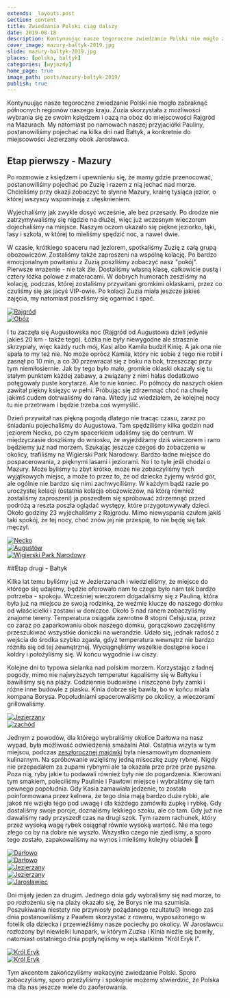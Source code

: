 ```yaml
---
extends: _layouts.post
section: content
title: Zwiedzania Polski ciąg dalszy
date: 2019-08-18
description: Kontynuując nasze tegoroczne zwiedzanie Polski nie mogło zabraknąć północnych regionów naszego kraju.
cover_image: mazury-baltyk-2019.jpg
slide: mazury-baltyk-2019.jpg
places: [polska, baltyk]
categories: [wyjazdy]
home_page: true
image_path: posts/mazury-baltyk-2019/
publish: true
---
```


Kontynuując nasze tegoroczne zwiedzanie Polski nie mogło zabraknąć północnych regionów naszego kraju. Zuzia skorzystała z możliwości wybrania się ze swoim księdzem i oazą na obóz do miejscowości Rajgród na Mazurach. My natomiast po namowach naszej przyjaciółki Pauliny, postanowiliśmy pojechać na kilka dni nad Bałtyk, a konkretnie do miejscowości Jezierzany obok Jarosławca.

## Etap pierwszy - Mazury

Po rozmowie z księdzem i upewnieniu się, że mamy gdzie przenocować, postanowiliśmy pojechać po Zuzię i razem z nią jechać nad morze. Chcieliśmy przy okazji zobaczyć te słynne Mazury, krainę tysiąca jezior, o której wszyscy wspominają z utęsknieniem. 

Wyjechaliśmy jak zwykle dosyć wcześnie, ale bez przesady. Po drodze nie zatrzymywaliśmy się nigdzie na dłużej, więc już wczesnym wieczorem dojechaliśmy na miejsce. Naszym oczom ukazało się piękne jeziorko, łąki, lasy i szkoła, w której to mieliśmy spędzić noc, a nawet dwie.

W czasie, krótkiego spaceru nad jeziorem, spotkaliśmy Zuzię z całą grupą obozowiczów. Zostaliśmy także zaproszeni na wspólną kolację. Po bardzo emocjonalnym powitaniu z Zuzią poszliśmy zobaczyć nasz "pokój". Pierwsze wrażenie - nie tak źle. Dostaliśmy własną klasę, całkowicie pustą i cztery łóżka polowe z materacami. W dobrych humorach zeszliśmy na kolację, podczas, której zostaliśmy przywitani gromkimi oklaskami, przez co czuliśmy się jak jacyś VIP-owie. Po kolacji Zuzia miała jeszcze jakieś zajęcia, my natomiast poszliśmy się ogarniać i spać.

<div class="flex items-stretch justify-between w-full my-8 flex-wrap">
    <div class="w-full sm:w-1/2 sm:pr-2">
        <a href="{{ $page->cloudinary }}{{ $page->postPhoto }}/{{ $page->cloudinaryId }}/{{ $page->image_path }}rajgrod.jpg">
            <img data-srcset="{{ $page->cloudinary }}{{ $page->postPhotoSmall }}/{{ $page->cloudinaryId }}/{{ $page->image_path }}rajgrod.jpg 768w,{{ $page->cloudinary }}{{ $page->postPhoto }}/{{ $page->cloudinaryId }}/{{ $page->image_path }}rajgrod.jpg 1400w" data-sizes="75vw,(min-width: 1024px) 900px" data-src="{{ $page->cloudinary }}{{ $page->postPhoto }}/{{ $page->cloudinaryId }}/{{ $page->image_path }}rajgrod.jpg" alt="Rajgród" class="lazy" loading="lazy">
        </a>
    </div>
    <div class="w-full mt-2 sm:mt-0 sm:w-1/2">
        <a href="{{ $page->cloudinary }}{{ $page->postPhoto }}/{{ $page->cloudinaryId }}/{{ $page->image_path }}oboz.jpg">
            <img data-srcset="{{ $page->cloudinary }}{{ $page->postPhotoSmall }}/{{ $page->cloudinaryId }}/{{ $page->image_path }}oboz.jpg 768w,{{ $page->cloudinary }}{{ $page->postPhoto }}/{{ $page->cloudinaryId }}/{{ $page->image_path }}oboz.jpg 1400w" data-sizes="75vw,(min-width: 1024px) 900px" data-src="{{ $page->cloudinary }}{{ $page->postPhoto }}/{{ $page->cloudinaryId }}/{{ $page->image_path }}oboz.jpg" alt="Obóz" class="lazy" loading="lazy">
        </a>
    </div>
</div>

I tu zaczęła się Augustowska noc (Rajgród od Augustowa dzieli jedynie jakieś 20 km - także tego). Łóżka nie były niewygodne ale strasznie skrzypiały, więc każdy ruch mój, Kasi albo Kamila budził Kinię. A jak ona nie spała to my też nie. No może oprócz Kamila, który nic sobie z tego nie robił i zasnął po 10 min, a co 30 przewracał się z boku na bok, trzeszcząc przy tym niemiłosiernie. Jak by tego było mało, gromkie oklaski okazały się tu stałym punktem każdej zabawy, a związany z nimi hałas dodatkowo potęgowały puste korytarze. Ale to nie koniec. Po północy do naszych okien zawitał piękny księżyc w pełni. Próbując się zdrzemnąć choć na chwilę jakimś cudem dotrwaliśmy do rana. Wtedy już wiedziałem, że kolejnej nocy tu nie przetrwam i będzie trzeba coś wymyślić.

Dzień przywitał nas piękną pogodą dlatego nie tracąc czasu, zaraz po śniadaniu pojechaliśmy do Augustowa. Tam spędziliśmy kilka godzin nad jeziorem Necko, po czym spacerkiem udaliśmy się do centrum. W międzyczasie doszliśmy do wniosku, że wyjeżdżamy dziś wieczorem i rano będziemy już nad morzem. Szukając jeszcze czegoś do zobaczenia w okolicy, trafiliśmy na Wigierski Park Narodowy. Bardzo ładne miejsce do pospacerowania, z pięknymi lasami i jeziorami. No i to tyle jeśli chodzi o Mazury. Może byliśmy tu zbyt krótko, może nie zobaczyliśmy tych wyjątkowych miejsc, a może to przez to, że od dziecka żyjemy wśród gór, ale ogólnie nie bardzo się nimi zachwyciliśmy. W każdym bądź razie po uroczystej kolacji (ostatnia kolacja obozowiczów, na którą również zostaliśmy zaproszeni) ja poszedłem się spróbować zdrzemnąć przed podróżą a reszta poszła oglądać występy, które przygotowywały dzieci. Około godziny 23 wyjechaliśmy z Rajgrodu. Mimo niewyspania czułem jakiś taki spokój, że tej nocy, choć znów jej nie prześpię, to nie będę się tak męczył.

<div class="flex items-stretch justify-between w-full my-8 flex-wrap">
    <div class="w-full sm:w-1/3 sm:pr-2">
        <a href="{{ $page->cloudinary }}{{ $page->postPhoto }}/{{ $page->cloudinaryId }}/{{ $page->image_path }}necko.jpg">
            <img data-srcset="{{ $page->cloudinary }}{{ $page->postPhotoSmall }}/{{ $page->cloudinaryId }}/{{ $page->image_path }}necko.jpg 768w,{{ $page->cloudinary }}{{ $page->postPhoto }}/{{ $page->cloudinaryId }}/{{ $page->image_path }}necko.jpg 1400w" data-sizes="75vw,(min-width: 1024px) 900px" data-src="{{ $page->cloudinary }}{{ $page->postPhoto }}/{{ $page->cloudinaryId }}/{{ $page->image_path }}necko.jpg" alt="Necko" class="lazy" loading="lazy">
        </a>
    </div>
    <div class="w-full mt-2 sm:mt-0 sm:w-1/3 sm:pr-2">
        <a href="{{ $page->cloudinary }}{{ $page->postPhoto }}/{{ $page->cloudinaryId }}/{{ $page->image_path }}augustow.jpg">
            <img data-srcset="{{ $page->cloudinary }}{{ $page->postPhotoSmall }}/{{ $page->cloudinaryId }}/{{ $page->image_path }}augustow.jpg 768w,{{ $page->cloudinary }}{{ $page->postPhoto }}/{{ $page->cloudinaryId }}/{{ $page->image_path }}augustow.jpg 1400w" data-sizes="75vw,(min-width: 1024px) 900px" data-src="{{ $page->cloudinary }}{{ $page->postPhoto }}/{{ $page->cloudinaryId }}/{{ $page->image_path }}augustow.jpg" alt="Augustów" class="lazy" loading="lazy">
        </a>
    </div>
    <div class="w-full mt-2 sm:mt-0 sm:w-1/3">
        <a href="{{ $page->cloudinary }}{{ $page->postPhoto }}/{{ $page->cloudinaryId }}/{{ $page->image_path }}wigry.jpg">
            <img data-srcset="{{ $page->cloudinary }}{{ $page->postPhotoSmall }}/{{ $page->cloudinaryId }}/{{ $page->image_path }}wigry.jpg 768w,{{ $page->cloudinary }}{{ $page->postPhoto }}/{{ $page->cloudinaryId }}/{{ $page->image_path }}wigry.jpg 1400w" data-sizes="75vw,(min-width: 1024px) 900px" data-src="{{ $page->cloudinary }}{{ $page->postPhoto }}/{{ $page->cloudinaryId }}/{{ $page->image_path }}wigry.jpg" alt="Wigierski Park Narodowy" class="lazy" loading="lazy">
        </a>
    </div>
</div>

##Etap drugi - Bałtyk

Kilka lat temu byliśmy już w Jezierzanach i wiedzieliśmy, że miejsce do którego się udajemy, będzie oferowało nam to czego było nam tak bardzo potrzeba - spokoju. Wcześniej wieczorem dogadaliśmy się z Pauliną, która była już na miejscu ze swoją rodzinką, że weźmie klucze do naszego domku od właścicielki i zostawi w doniczce. Około 5 nad ranem zobaczyliśmy znajome tereny. Temperatura osiągała zawrotne 8 stopni Celsjusza, przez co zaraz po zaparkowaniu obok naszego domku, gorączkowo zaczęliśmy przeszukiwać wszystkie doniczki na werandzie. Udało się, jednak radość z wejścia do środka szybko zgasła, gdyż temperatura wewnątrz nie bardzo różniła się od tej zewnętrznej. Wyciągnęliśmy wszelkie dostępne koce i kołdry i położyliśmy się. W końcu wygodnie i w ciszy.

Kolejne dni to typowa sielanka nad polskim morzem. Korzystając z ładnej pogody, mimo nie najwyższych temperatur kąpaliśmy się w Bałtyku i bawiliśmy się na plaży. Codziennie budowane i niszczone były zamki i różne inne budowle z piasku. Kinia dobrze się bawiła, bo w końcu miała kompana Borysa. Popołudniami spacerowaliśmy po okolicy, a wieczorami grillowaliśmy. 

<div class="flex items-stretch justify-between w-full my-8 flex-wrap">
    <div class="w-full sm:w-1/2 sm:pr-2">
        <a href="{{ $page->cloudinary }}{{ $page->postPhoto }}/{{ $page->cloudinaryId }}/{{ $page->image_path }}jezierzany1.jpg">
            <img data-srcset="{{ $page->cloudinary }}{{ $page->postPhotoSmall }}/{{ $page->cloudinaryId }}/{{ $page->image_path }}jezierzany1.jpg 768w,{{ $page->cloudinary }}{{ $page->postPhoto }}/{{ $page->cloudinaryId }}/{{ $page->image_path }}jezierzany1.jpg 1400w" data-sizes="75vw,(min-width: 1024px) 900px" data-src="{{ $page->cloudinary }}{{ $page->postPhoto }}/{{ $page->cloudinaryId }}/{{ $page->image_path }}jezierzany1.jpg" alt="Jezierzany" class="lazy" loading="lazy">
        </a>
    </div>
    <div class="w-full mt-2 sm:mt-0 sm:w-1/2">
        <a href="{{ $page->cloudinary }}{{ $page->postPhoto }}/{{ $page->cloudinaryId }}/{{ $page->image_path }}zachod.jpg">
            <img data-srcset="{{ $page->cloudinary }}{{ $page->postPhotoSmall }}/{{ $page->cloudinaryId }}/{{ $page->image_path }}zachod.jpg 768w,{{ $page->cloudinary }}{{ $page->postPhoto }}/{{ $page->cloudinaryId }}/{{ $page->image_path }}zachod.jpg 1400w" data-sizes="75vw,(min-width: 1024px) 900px" data-src="{{ $page->cloudinary }}{{ $page->postPhoto }}/{{ $page->cloudinaryId }}/{{ $page->image_path }}zachod.jpg" alt="zachód" class="lazy" loading="lazy">
        </a>
    </div>
</div>

Jednym z powodów, dla którego wybraliśmy okolice Darłowa na nasz wypad, była możliwość odwiedzenia smażalni Atol. Ostatnia wizyta w tym miejscu, podczas <a href="/blog/majowka/" target="_blank">zeszłorocznej majówki</a> była niesamowitym doznaniem kulinarnym. Na spróbowanie wzięliśmy jedną miseczkę zupy rybnej. Nigdy nie przepadałem za zupami rybnymi ale ta okazała prze prze prze pyszna. Poza nią, ryby jakie tu podawali również były nie do pogardzenia. Kierowani tym smakiem, poleciliśmy Paulinie i Pawłowi miejsce i wybraliśmy się tam pewnego popołudnia. Gdy Kasia zamawiała jedzenie, to została poinformowana przez kelnera, że tego dnia mają bardzo duże rybki, ale jakoś nie wzięła tego pod uwagę i dla każdego zamówiła zupkę i rybkę. Gdy dostaliśmy swoje porcje, doznaliśmy lekkiego szoku, ale co tam. Gdy już nie dawaliśmy rady przyszedł czas na drugi szok. Tym razem rachunek, który przez wysoką wagę rybek osiągnął równie wysoką wartość. Nie ma tego złego co by na dobre nie wyszło. Wszystko czego nie zjedliśmy, a sporo tego zostało, zapakowaliśmy na wynos i mieliśmy kolejny obiadek 🙂

<div class="flex items-stretch justify-between w-full my-8 flex-wrap">
    <div class="w-full sm:w-1/3 sm:pr-2">
        <a href="{{ $page->cloudinary }}{{ $page->postPhoto }}/{{ $page->cloudinaryId }}/{{ $page->image_path }}darlowo.jpg">
            <img data-srcset="{{ $page->cloudinary }}{{ $page->postPhotoSmall }}/{{ $page->cloudinaryId }}/{{ $page->image_path }}darlowo.jpg 768w,{{ $page->cloudinary }}{{ $page->postPhoto }}/{{ $page->cloudinaryId }}/{{ $page->image_path }}darlowo.jpg 1400w" data-sizes="75vw,(min-width: 1024px) 900px" data-src="{{ $page->cloudinary }}{{ $page->postPhoto }}/{{ $page->cloudinaryId }}/{{ $page->image_path }}darlowo.jpg" alt="Darłowo" class="lazy" loading="lazy">
        </a>
    </div>
    <div class="w-full mt-2 sm:mt-0 sm:w-1/3 sm:pr-2">
        <a href="{{ $page->cloudinary }}{{ $page->postPhoto }}/{{ $page->cloudinaryId }}/{{ $page->image_path }}darlowo2.jpg">
            <img data-srcset="{{ $page->cloudinary }}{{ $page->postPhotoSmall }}/{{ $page->cloudinaryId }}/{{ $page->image_path }}darlowo2.jpg 768w,{{ $page->cloudinary }}{{ $page->postPhoto }}/{{ $page->cloudinaryId }}/{{ $page->image_path }}darlowo2.jpg 1400w" data-sizes="75vw,(min-width: 1024px) 900px" data-src="{{ $page->cloudinary }}{{ $page->postPhoto }}/{{ $page->cloudinaryId }}/{{ $page->image_path }}darlowo2.jpg" alt="Darłowo" class="lazy" loading="lazy">
        </a>
    </div>
    <div class="w-full mt-2 sm:mt-0 sm:w-1/3">
        <a href="{{ $page->cloudinary }}{{ $page->postPhoto }}/{{ $page->cloudinaryId }}/{{ $page->image_path }}jezierzany2.jpg">
            <img data-srcset="{{ $page->cloudinary }}{{ $page->postPhotoSmall }}/{{ $page->cloudinaryId }}/{{ $page->image_path }}jezierzany2.jpg 768w,{{ $page->cloudinary }}{{ $page->postPhoto }}/{{ $page->cloudinaryId }}/{{ $page->image_path }}jezierzany2.jpg 1400w" data-sizes="75vw,(min-width: 1024px) 900px" data-src="{{ $page->cloudinary }}{{ $page->postPhoto }}/{{ $page->cloudinaryId }}/{{ $page->image_path }}jezierzany2.jpg" alt="Jezierzany" class="lazy" loading="lazy">
        </a>
    </div>
    <div class="w-full mt-2 sm:w-1/2 sm:pr-2">
        <a href="{{ $page->cloudinary }}{{ $page->postPhoto }}/{{ $page->cloudinaryId }}/{{ $page->image_path }}jezierzany3.jpg">
            <img data-srcset="{{ $page->cloudinary }}{{ $page->postPhotoSmall }}/{{ $page->cloudinaryId }}/{{ $page->image_path }}jezierzany3.jpg 768w,{{ $page->cloudinary }}{{ $page->postPhoto }}/{{ $page->cloudinaryId }}/{{ $page->image_path }}jezierzany3.jpg 1400w" data-sizes="75vw,(min-width: 1024px) 900px" data-src="{{ $page->cloudinary }}{{ $page->postPhoto }}/{{ $page->cloudinaryId }}/{{ $page->image_path }}jezierzany3.jpg" alt="Jezierzany" class="lazy" loading="lazy">
        </a>
    </div>
    <div class="w-full mt-2 sm:w-1/2">
        <a href="{{ $page->cloudinary }}{{ $page->postPhoto }}/{{ $page->cloudinaryId }}/{{ $page->image_path }}karuzela.jpg">
            <img data-srcset="{{ $page->cloudinary }}{{ $page->postPhotoSmall }}/{{ $page->cloudinaryId }}/{{ $page->image_path }}karuzela.jpg 768w,{{ $page->cloudinary }}{{ $page->postPhoto }}/{{ $page->cloudinaryId }}/{{ $page->image_path }}karuzela.jpg 1400w" data-sizes="75vw,(min-width: 1024px) 900px" data-src="{{ $page->cloudinary }}{{ $page->postPhoto }}/{{ $page->cloudinaryId }}/{{ $page->image_path }}karuzela.jpg" alt="Jarosławiec" class="lazy" loading="lazy">
        </a>
    </div>
</div>

Dni mijały jeden za drugim. Jednego dnia gdy wybraliśmy się nad morze, to po rozłożeniu się na plaży okazało się, że Borys nie ma szumisia. Poszukiwania niestety nie przyniosły pożądanego rezultatu😕 Innego zaś dnia postanowiliśmy z Pawłem skorzystać z roweru, wyposażonego w fotelik dla dziecka i przewieźliśmy nasze pociechy po okolicy. W Jarosławcu rozłożony był niewielki lunapark, w którym Zuzka i Kinia nieźle się bawiły, natomiast ostatniego dnia popłynęliśmy w rejs statkiem "Król Eryk I".

<div class="flex items-stretch justify-between w-full my-8 flex-wrap">
    <div class="w-full sm:w-1/2 sm:pr-2">
        <a href="{{ $page->cloudinary }}{{ $page->postPhoto }}/{{ $page->cloudinaryId }}/{{ $page->image_path }}statek.jpg">
            <img data-srcset="{{ $page->cloudinary }}{{ $page->postPhotoSmall }}/{{ $page->cloudinaryId }}/{{ $page->image_path }}statek.jpg 768w,{{ $page->cloudinary }}{{ $page->postPhoto }}/{{ $page->cloudinaryId }}/{{ $page->image_path }}statek.jpg 1400w" data-sizes="75vw,(min-width: 1024px) 900px" data-src="{{ $page->cloudinary }}{{ $page->postPhoto }}/{{ $page->cloudinaryId }}/{{ $page->image_path }}statek.jpg" alt="Król Eryk" class="lazy" loading="lazy">
        </a>
    </div>
    <div class="w-full mt-2 sm:mt-0 sm:w-1/2">
        <a href="{{ $page->cloudinary }}{{ $page->postPhoto }}/{{ $page->cloudinaryId }}/{{ $page->image_path }}statek2.jpg">
            <img data-srcset="{{ $page->cloudinary }}{{ $page->postPhotoSmall }}/{{ $page->cloudinaryId }}/{{ $page->image_path }}statek2.jpg 768w,{{ $page->cloudinary }}{{ $page->postPhoto }}/{{ $page->cloudinaryId }}/{{ $page->image_path }}statek2.jpg 1400w" data-sizes="75vw,(min-width: 1024px) 900px" data-src="{{ $page->cloudinary }}{{ $page->postPhoto }}/{{ $page->cloudinaryId }}/{{ $page->image_path }}statek2.jpg" alt="Król Eryk" class="lazy" loading="lazy">
        </a>
    </div>
</div>

Tym akcentem zakończyliśmy wakacyjne zwiedzanie Polski. Sporo zobaczyliśmy, sporo przeżyliśmy i spokojnie możemy stwierdzić, że Polska ma dla nas jeszcze wiele do zaoferowania.